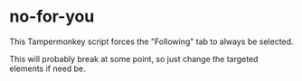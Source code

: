 # no-for-you
This Tampermonkey script forces the "Following" tab to always be selected.

This will probably break at some point, so just change the targeted elements if need be.
